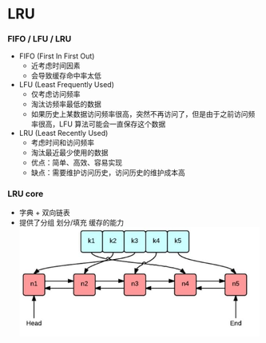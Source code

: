 # LRU

### FIFO / LFU / LRU
- FIFO (First In First Out)
  - 近考虑时间因素
  - 会导致缓存命中率太低
- LFU (Least Frequently Used)
  - 仅考虑访问频率
  - 淘汰访频率最低的数据 
  - 如果历史上某数据访问频率很高，突然不再访问了，但是由于之前访问频率很高，LFU 算法可能会一直保存这个数据
- LRU (Least Recently Used)
  - 考虑时间和访问频率 
  - 淘汰最近最少使用的数据
  - 优点：简单、高效、容易实现
  - 缺点：需要维护访问历史，访问历史的维护成本高

### LRU core
- 字典 + 双向链表
- 提供了分组 划分/填充 缓存的能力
![LRU 核心数据结构](../../assert/lru.jpg)